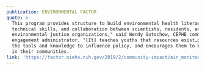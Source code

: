 ```yaml
---
publication: ENVIRONMENTAL FACTOR
quote: >-
  This program provides structure to build environmental health literacy,
  technical skills, and collaboration between scientists, residents, and
  environmental justice organizations," said Wendy Gutschow, CEPHE community
  engagement administrator. "[It] teaches youths that resources exist…gives them
  the tools and knowledge to influence policy, and encourages them to be active
  in their communities.
link: 'https://factor.niehs.nih.gov/2019/2/community-impact/air_monitoring/index.htm'
---
```


